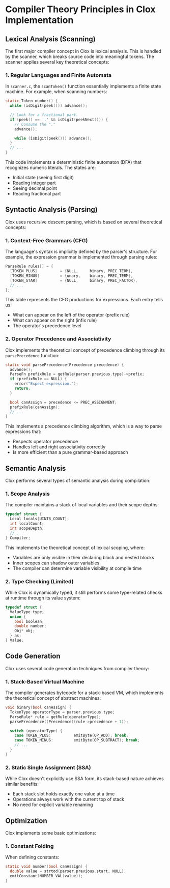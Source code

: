 # Compiler Theory Principles in Clox Implementation

## Lexical Analysis (Scanning)
The first major compiler concept in Clox is lexical analysis. This is handled by the scanner, which breaks source code into meaningful tokens. The scanner applies several key theoretical concepts:

### 1. Regular Languages and Finite Automata
In `scanner.c`, the `scanToken()` function essentially implements a finite state machine. For example, when scanning numbers:

```c
static Token number() {
  while (isDigit(peek())) advance();

  // Look for a fractional part.
  if (peek() == '.' && isDigit(peekNext())) {
    // Consume the "."
    advance();

    while (isDigit(peek())) advance();
  }
  // ...
}
```

This code implements a deterministic finite automaton (DFA) that recognizes numeric literals. The states are:
- Initial state (seeing first digit)
- Reading integer part
- Seeing decimal point
- Reading fractional part

## Syntactic Analysis (Parsing)
Clox uses recursive descent parsing, which is based on several theoretical concepts:

### 1. Context-Free Grammars (CFG)
The language's syntax is implicitly defined by the parser's structure. For example, the expression grammar is implemented through parsing rules:

```c
ParseRule rules[] = {
  [TOKEN_PLUS]          = {NULL,     binary, PREC_TERM},
  [TOKEN_MINUS]         = {unary,    binary, PREC_TERM},
  [TOKEN_STAR]          = {NULL,     binary, PREC_FACTOR},
  // ...
};
```

This table represents the CFG productions for expressions. Each entry tells us:
- What can appear on the left of the operator (prefix rule)
- What can appear on the right (infix rule)
- The operator's precedence level

### 2. Operator Precedence and Associativity
Clox implements the theoretical concept of precedence climbing through its `parsePrecedence` function:

```c
static void parsePrecedence(Precedence precedence) {
  advance();
  ParseFn prefixRule = getRule(parser.previous.type)->prefix;
  if (prefixRule == NULL) {
    error("Expect expression.");
    return;
  }

  bool canAssign = precedence <= PREC_ASSIGNMENT;
  prefixRule(canAssign);
  // ...
}
```

This implements a precedence climbing algorithm, which is a way to parse expressions that:
- Respects operator precedence
- Handles left and right associativity correctly
- Is more efficient than a pure grammar-based approach

## Semantic Analysis
Clox performs several types of semantic analysis during compilation:

### 1. Scope Analysis
The compiler maintains a stack of local variables and their scope depths:

```c
typedef struct {
  Local locals[UINT8_COUNT];
  int localCount;
  int scopeDepth;
  // ...
} Compiler;
```

This implements the theoretical concept of lexical scoping, where:
- Variables are only visible in their declaring block and nested blocks
- Inner scopes can shadow outer variables
- The compiler can determine variable visibility at compile time

### 2. Type Checking (Limited)
While Clox is dynamically typed, it still performs some type-related checks at runtime through its value system:

```c
typedef struct {
  ValueType type;
  union {
    bool boolean;
    double number;
    Obj* obj;
  } as;
} Value;
```

## Code Generation
Clox uses several code generation techniques from compiler theory:

### 1. Stack-Based Virtual Machine
The compiler generates bytecode for a stack-based VM, which implements the theoretical concept of abstract machines:

```c
void binary(bool canAssign) {
  TokenType operatorType = parser.previous.type;
  ParseRule* rule = getRule(operatorType);
  parsePrecedence((Precedence)(rule->precedence + 1));

  switch (operatorType) {
    case TOKEN_PLUS:          emitByte(OP_ADD); break;
    case TOKEN_MINUS:         emitByte(OP_SUBTRACT); break;
    // ...
  }
}
```

### 2. Static Single Assignment (SSA)
While Clox doesn't explicitly use SSA form, its stack-based nature achieves similar benefits:
- Each stack slot holds exactly one value at a time
- Operations always work with the current top of stack
- No need for explicit variable renaming

## Optimization
Clox implements some basic optimizations:

### 1. Constant Folding
When defining constants:
```c
static void number(bool canAssign) {
  double value = strtod(parser.previous.start, NULL);
  emitConstant(NUMBER_VAL(value));
}
```
